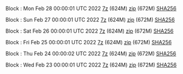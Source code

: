 Block : Mon Feb 28 00:00:01 UTC 2022 [7z](https://transfer.sh/9pvG3K/bootstrap.dat.20220228.7z) (624M) [zip](https://transfer.sh/FeND60/bootstrap.dat.20220228.zip) (672M) [SHA256](https://transfer.sh/Nl2wBM/sha256.txt)

Block : Sun Feb 27 00:00:01 UTC 2022 [7z](https://transfer.sh/jziqX6/bootstrap.dat.20220227.7z) (624M) [zip](https://transfer.sh/EOrRed/bootstrap.dat.20220227.zip) (672M) [SHA256](https://transfer.sh/gRAP9P/sha256.txt)

Block : Sat Feb 26 00:00:01 UTC 2022 [7z](https://transfer.sh/b9HonY/bootstrap.dat.20220226.7z) (624M) [zip](https://transfer.sh/tAOC2s/bootstrap.dat.20220226.zip) (672M) [SHA256](https://transfer.sh/oBMTJy/sha256.txt)

Block : Fri Feb 25 00:00:01 UTC 2022 [7z](https://transfer.sh/dFnXrU/bootstrap.dat.20220225.7z) (624M) [zip](https://transfer.sh/hMFgE7/bootstrap.dat.20220225.zip) (672M) [SHA256](https://transfer.sh/2VgWSU/sha256.txt)

Block : Thu Feb 24 00:00:02 UTC 2022 [7z](https://transfer.sh/LGTeCg/bootstrap.dat.20220224.7z) (624M) [zip](https://transfer.sh/UmRED2/bootstrap.dat.20220224.zip) (672M) [SHA256](https://transfer.sh/qoAgqP/sha256.txt)

Block : Wed Feb 23 00:00:01 UTC 2022 [7z](https://transfer.sh/rcd0wQ/bootstrap.dat.20220223.7z) (624M) [zip](https://transfer.sh/KJ5p9Y/bootstrap.dat.20220223.zip) (672M) [SHA256](https://transfer.sh/zXWQd0/sha256.txt)
